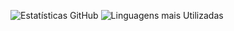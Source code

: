 ![Estatísticas GitHub](https://github-readme-stats.vercel.app/api?username=Nitidez&show_icons=true&theme=tokyonight&count_private=true&locale=pt-BR)
![Linguagens mais Utilizadas](https://github-readme-stats.vercel.app/api/top-langs/?username=Nitidez&theme=tokyonight)
